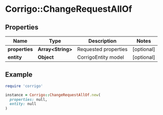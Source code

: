 # Corrigo::ChangeRequestAllOf

## Properties

| Name | Type | Description | Notes |
| ---- | ---- | ----------- | ----- |
| **properties** | **Array&lt;String&gt;** | Requested properties | [optional] |
| **entity** | **Object** | CorrigoEntity model | [optional] |

## Example

```ruby
require 'corrigo'

instance = Corrigo::ChangeRequestAllOf.new(
  properties: null,
  entity: null
)
```

